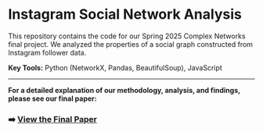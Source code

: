 # Instagram Social Network Analysis

This repository contains the code for our Spring 2025 Complex Networks final project. We analyzed the properties of a social graph constructed from Instagram follower data.

**Key Tools:** Python (NetworkX, Pandas, BeautifulSoup), JavaScript

---

**For a detailed explanation of our methodology, analysis, and findings, please see our final paper:**

### ➡️ [View the Final Paper](./Complex%20Networks%20Final%20Paper.pdf)
